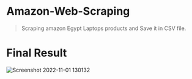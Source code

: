 # Amazon-Web-Scraping
> Scraping amazon Egypt Laptops products and Save it in CSV file. 
# Final Result
![Screenshot 2022-11-01 130132](https://user-images.githubusercontent.com/112962278/199219164-2c057621-e8d2-40fb-8cc3-ab5a0de2fc59.jpg)
